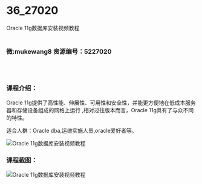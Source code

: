 # 36_27020
Oracle 11g数据库安装视频教程
<br/></br>
<h3>微:mukewang8 资源编号：5227020</h3>
<br/></br>
<h3>课程介绍：</h3>
<p><a title="查看与 Oracle 11g 相关的文章" target="_blank">Oracle 11g</a>提供了高性能、伸展性、可用性和安全性，并能更方便地在低成本服务器和存储设备组成的网格上运行 ,相对过往版本而言，<a title="查看与 Oracle 11g 相关的文章" target="_blank">Oracle 11g</a>具有了与众不同的特性。</p>
<p>适合人群：Oracle dba,运维实施人员,oracle爱好者等。</p>
<p><img src="https://www.ko996.com/wp-content/uploads/img/2022/10/1-56-300x179.png" alt="Oracle 11g数据库安装视频教程"></p>
<div class="info-desc">
<h3>课程截图：</h3>
<p><img src="https://www.ko996.com/wp-content/uploads/img/2022/10/2-56.png" alt="Oracle 11g数据库安装视频教程"></p>


			
</div>
